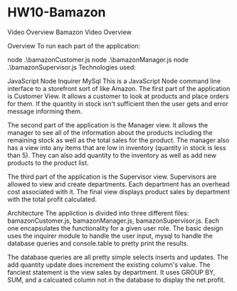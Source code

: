 # HW10-Bamazon

Video Overview
Bamazon Video Overview

Overview
To run each part of the application:

node .\bamazonCustomer.js
node .\bamazonManager.js
node .\bamazonSupervisor.js
Technologies used:

JavaScript
Node
Inquirer
MySql
This is a JavaScript Node command line interface to a storefront sort of like Amazon. The first part of the application is Customer View. It allows a customer to look at products and place orders for them. If the quantity in stock isn't sufficient then the user gets and error message informing them.

The second part of the application is the Manager view. It allows the manager to see all of the information about the products including the remaining stock as well as the total sales for the product. The manager also has a view into any items that are low in inventory (quantity in stock is less than 5). They can also add quantity to the inventory as well as add new products to the product list.

The third part of the application is the Supervisor view. Supervisors are allowed to view and create departments. Each department has an overhead cost associated with it. The final view displays product sales by department with the total profit calculated.

Architecture
The appliction is divided into three different files: bamazonCustomer.js, bamazonManager.js, bamazonSupervisor.js. Each one encapsulates the functionality for a given user role. The basic design uses the inquirer module to handle the user input, mysql to handle the database queries and console.table to pretty print the results.

The database queries are all pretty simple selects inserts and updates. The add quantity update does increment the existing column's value. The fanciest statement is the view sales by department. It uses GROUP BY, SUM, and a calcuated column not in the database to display the net profit.
